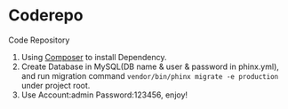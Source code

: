 Coderepo
========

Code Repository

1. Using [Composer](https://getcomposer.org/download/) to install Dependency.
2. Create Database in MySQL(DB name & user & password in phinx.yml), and run migration command `vendor/bin/phinx migrate -e production` under project root.
3. Use Account:admin Password:123456, enjoy!